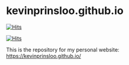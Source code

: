 # kevinprinsloo.github.io

[![Hits](https://hits.seeyoufarm.com/api/count/incr/badge.svg?url=https%3A%2F%2Fgithub.com%2Fkevinprinsloo%2Fkevinprinsloo.github.io%2Fhit-counter&count_bg=%2379C83D&title_bg=%23555555&icon=github.svg&icon_color=%23E7E7E7&title=hits&edge_flat=false)](https://hits.seeyoufarm.com)

[![Hits](https://hits.seeyoufarm.com/api/count/incr/badge.svg?url=https%3A%2F%2Fkevinprinsloo.github.io%2Fhit-counter&count_bg=%2379C83D&title_bg=%23555555&icon=&icon_color=%23E7E7E7&title=website+hits&edge_flat=false)](https://hits.seeyoufarm.com)

This is the repository for my personal website: https://kevinprinsloo.github.io/
